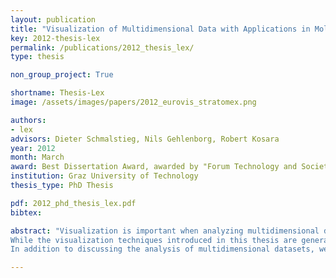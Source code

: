 ```yaml
---
layout: publication
title: "Visualization of Multidimensional Data with Applications in Molecular Biology"
key: 2012-thesis-lex
permalink: /publications/2012_thesis_lex/
type: thesis

non_group_project: True

shortname: Thesis-Lex
image: /assets/images/papers/2012_eurovis_stratomex.png

authors: 
- lex
advisors: Dieter Schmalstieg, Nils Gehlenborg, Robert Kosara
year: 2012
month: March
award: Best Dissertation Award, awarded by "Forum Technology and Society", Graz University of Technology,
institution: Graz University of Technology
thesis_type: PhD Thesis

pdf: 2012_phd_thesis_lex.pdf
bibtex:

abstract: "Visualization is important when analyzing multidimensional datasets, since it can help humans discover and understand complex relationships in data. Whereas analyzing large individual datasets is both important and difficult, many problems can only be solved when considering multiple datasets simultaneously. This dissertation introduces novel visualization techniques that can be employed for both, visualizing individual datasets and visualizing relationships among multiple datasets alike. The concept is based on stratifying (dividing) datasets into homogeneous subsets, which can then be visualized individually. The relationships lost due to the division are re-introduced by drawing visual links between the subsets. Conceptually it is irrelevant whether the subsets are from one or from multiple datasets, which makes a seamless integration of multiple, cross-referenced datasets possible. The subsets can be visualized in multiple forms. Multiform visualization gives users the freedom to choose the visualization technique most suitable for the data type, the degree of homogeneity, the level of detail, and the current task – for each of the subsets individually. The division of datasets also makes focus and context, as well as drill-down techniques straightforward to realize. A set of interaction techniques enable seamless transition from a global overview down to details on individual data items. 
While the visualization techniques introduced in this thesis are generally applicable, they are designed to support researchers working in molecular biology. Specifically, we support collaborators in two different scenarios: in uncovering the genetic causes of steatohepatitis, a precursory disease to cirrhosis of the liver, and in analyzing cancer subtypes. We evaluated our methods with cases studies and report on how investigators reproduced known findings and discovered new insights with the introduced visualization techniques. 
In addition to discussing the analysis of multidimensional datasets, we also describe an integrative approach to analyze general heterogeneous datasets. We show how modeling of the analysis setup can be employed to support users. Finally, we introduce crossapplication and context-preserving visual links, which can be used for highlighting in heterogeneous datasets."

---
```


